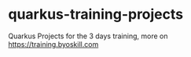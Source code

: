 # quarkus-training-projects
Quarkus Projects for the 3 days training, more on https://training.byoskill.com
